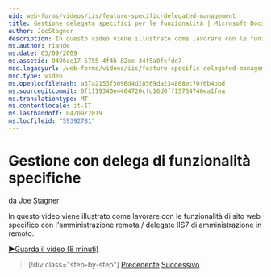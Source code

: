 ```yaml
---
uid: web-forms/videos/iis/feature-specific-delegated-management
title: Gestione delegata specifici per le funzionalità | Microsoft Docs
author: JoeStagner
description: In questo video viene illustrato come lavorare con le funzionalità di sito web specifico con l'amministrazione remota / delegate IIS7 di amministrazione in remoto.
ms.author: riande
ms.date: 03/09/2009
ms.assetid: 0496ce17-5755-4f4b-82ee-34f5a0fefdd7
msc.legacyurl: /web-forms/videos/iis/feature-specific-delegated-management
msc.type: video
ms.openlocfilehash: a37a2153f5096d4d28569da234868ec70f6b4bbd
ms.sourcegitcommit: 0f1119340e4464720cfd16d0ff15764746ea1fea
ms.translationtype: MT
ms.contentlocale: it-IT
ms.lasthandoff: 04/09/2019
ms.locfileid: "59392781"
---
```

# <a name="feature-specific-delegated-management"></a>Gestione con delega di funzionalità specifiche

da [Joe Stagner](https://github.com/JoeStagner)

In questo video viene illustrato come lavorare con le funzionalità di sito web specifico con l'amministrazione remota / delegate IIS7 di amministrazione in remoto.

[&#9654;Guarda il video (8 minuti)](https://channel9.msdn.com/Blogs/ASP-NET-Site-Videos/feature-specific-delegated-management)

> [!div class="step-by-step"]
> [Precedente](working-with-iis7-deligated-admin.md)
> [Successivo](troubleshooting-production-aspnet-apps.md)
